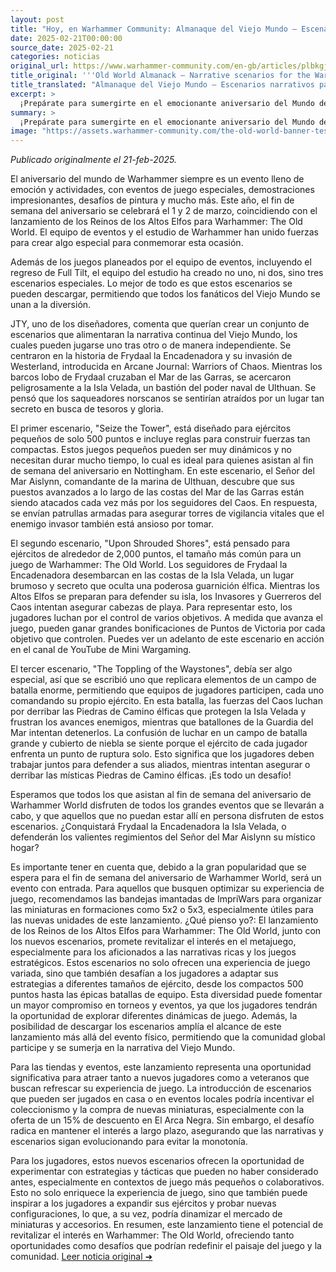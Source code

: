 ```yaml
---
layout: post
title: "Hoy, en Warhammer Community: Almanaque del Viejo Mundo – Escenarios narrativos para el aniversario del Mundo de Warhammer - Comunidad Warhammer"
date: 2025-02-21T00:00:00
source_date: 2025-02-21
categories: noticias
original_url: https://www.warhammer-community.com/en-gb/articles/plbkgjgd/old-world-almanack-narrative-scenarios-for-the-warhammer-world-anniversary/
title_original: '''Old World Almanack – Narrative scenarios for the Warhammer World Anniversary - Warhammer Community'''
title_translated: "Almanaque del Viejo Mundo – Escenarios narrativos para el aniversario del Mundo de Warhammer - Comunidad Warhammer"
excerpt: >
  ¡Prepárate para sumergirte en el emocionante aniversario del Mundo de Warhammer! Este 1 y 2 de marzo, la celebración coincide con el lanzamiento de los Reinos de los Altos Elfos para Warhammer: The Old World. El equipo de Eventos y el Estudio de Warhammer han creado tres escenarios especiales que puedes descargar y disfrutar desde casa. Desde pequeñas escaramuzas hasta épicas batallas en la Isla Velada, estos escenarios ofrecen una experiencia única que conecta con la narrativa en curso del Viejo Mundo. No te pierdas la oportunidad de unirte a la diversión, ya sea en persona o desde la comodidad de tu hogar.
summary: >
  ¡Prepárate para sumergirte en el emocionante aniversario del Mundo de Warhammer! Este 1 y 2 de marzo, la celebración coincide con el lanzamiento de los Reinos de los Altos Elfos para Warhammer: The Old World. El equipo de Eventos y el Estudio de Warhammer han creado tres escenarios especiales que puedes descargar y disfrutar desde casa. Desde pequeñas escaramuzas hasta épicas batallas en la Isla Velada, estos escenarios ofrecen una experiencia única que conecta con la narrativa en curso del Viejo Mundo. No te pierdas la oportunidad de unirte a la diversión, ya sea en persona o desde la comodidad de tu hogar.
image: "https://assets.warhammer-community.com/the-old-world-banner-test.jpg"
---
```


*Publicado originalmente el 21-feb-2025.*

El aniversario del mundo de Warhammer siempre es un evento lleno de emoción y actividades, con eventos de juego especiales, demostraciones impresionantes, desafíos de pintura y mucho más. Este año, el fin de semana del aniversario se celebrará el 1 y 2 de marzo, coincidiendo con el lanzamiento de los Reinos de los Altos Elfos para Warhammer: The Old World. El equipo de eventos y el estudio de Warhammer han unido fuerzas para crear algo especial para conmemorar esta ocasión.

Además de los juegos planeados por el equipo de eventos, incluyendo el regreso de Full Tilt, el equipo del estudio ha creado no uno, ni dos, sino tres escenarios especiales. Lo mejor de todo es que estos escenarios se pueden descargar, permitiendo que todos los fanáticos del Viejo Mundo se unan a la diversión.

JTY, uno de los diseñadores, comenta que querían crear un conjunto de escenarios que alimentaran la narrativa continua del Viejo Mundo, los cuales pueden jugarse uno tras otro o de manera independiente. Se centraron en la historia de Frydaal la Encadenadora y su invasión de Westerland, introducida en Arcane Journal: Warriors of Chaos. Mientras los barcos lobo de Frydaal cruzaban el Mar de las Garras, se acercaron peligrosamente a la Isla Velada, un bastión del poder naval de Ulthuan. Se pensó que los saqueadores norscanos se sentirían atraídos por un lugar tan secreto en busca de tesoros y gloria.

El primer escenario, "Seize the Tower", está diseñado para ejércitos pequeños de solo 500 puntos e incluye reglas para construir fuerzas tan compactas. Estos juegos pequeños pueden ser muy dinámicos y no necesitan durar mucho tiempo, lo cual es ideal para quienes asistan al fin de semana del aniversario en Nottingham. En este escenario, el Señor del Mar Aislynn, comandante de la marina de Ulthuan, descubre que sus puestos avanzados a lo largo de las costas del Mar de las Garras están siendo atacados cada vez más por los seguidores del Caos. En respuesta, se envían patrullas armadas para asegurar torres de vigilancia vitales que el enemigo invasor también está ansioso por tomar.

El segundo escenario, "Upon Shrouded Shores", está pensado para ejércitos de alrededor de 2,000 puntos, el tamaño más común para un juego de Warhammer: The Old World. Los seguidores de Frydaal la Encadenadora desembarcan en las costas de la Isla Velada, un lugar brumoso y secreto que oculta una poderosa guarnición élfica. Mientras los Altos Elfos se preparan para defender su isla, los Invasores y Guerreros del Caos intentan asegurar cabezas de playa. Para representar esto, los jugadores luchan por el control de varios objetivos. A medida que avanza el juego, pueden ganar grandes bonificaciones de Puntos de Victoria por cada objetivo que controlen. Puedes ver un adelanto de este escenario en acción en el canal de YouTube de Mini Wargaming.

El tercer escenario, "The Toppling of the Waystones", debía ser algo especial, así que se escribió uno que replicara elementos de un campo de batalla enorme, permitiendo que equipos de jugadores participen, cada uno comandando su propio ejército. En esta batalla, las fuerzas del Caos luchan por derribar las Piedras de Camino élficas que protegen la Isla Velada y frustran los avances enemigos, mientras que batallones de la Guardia del Mar intentan detenerlos. La confusión de luchar en un campo de batalla grande y cubierto de niebla se siente porque el ejército de cada jugador enfrenta un punto de ruptura solo. Esto significa que los jugadores deben trabajar juntos para defender a sus aliados, mientras intentan asegurar o derribar las místicas Piedras de Camino élficas. ¡Es todo un desafío!

Esperamos que todos los que asistan al fin de semana del aniversario de Warhammer World disfruten de todos los grandes eventos que se llevarán a cabo, y que aquellos que no puedan estar allí en persona disfruten de estos escenarios. ¿Conquistará Frydaal la Encadenadora la Isla Velada, o defenderán los valientes regimientos del Señor del Mar Aislynn su místico hogar?

Es importante tener en cuenta que, debido a la gran popularidad que se espera para el fin de semana del aniversario de Warhammer World, será un evento con entrada. Para aquellos que busquen optimizar su experiencia de juego, recomendamos las bandejas imantadas de ImpriWars para organizar las miniaturas en formaciones como 5x2 o 5x3, especialmente útiles para las nuevas unidades de este lanzamiento.
¿Qué pienso yo?: El lanzamiento de los Reinos de los Altos Elfos para Warhammer: The Old World, junto con los nuevos escenarios, promete revitalizar el interés en el metajuego, especialmente para los aficionados a las narrativas ricas y los juegos estratégicos. Estos escenarios no solo ofrecen una experiencia de juego variada, sino que también desafían a los jugadores a adaptar sus estrategias a diferentes tamaños de ejército, desde los compactos 500 puntos hasta las épicas batallas de equipo. Esta diversidad puede fomentar un mayor compromiso en torneos y eventos, ya que los jugadores tendrán la oportunidad de explorar diferentes dinámicas de juego. Además, la posibilidad de descargar los escenarios amplía el alcance de este lanzamiento más allá del evento físico, permitiendo que la comunidad global participe y se sumerja en la narrativa del Viejo Mundo.

Para las tiendas y eventos, este lanzamiento representa una oportunidad significativa para atraer tanto a nuevos jugadores como a veteranos que buscan refrescar su experiencia de juego. La introducción de escenarios que pueden ser jugados en casa o en eventos locales podría incentivar el coleccionismo y la compra de nuevas miniaturas, especialmente con la oferta de un 15% de descuento en El Arca Negra. Sin embargo, el desafío radica en mantener el interés a largo plazo, asegurando que las narrativas y escenarios sigan evolucionando para evitar la monotonía.

Para los jugadores, estos nuevos escenarios ofrecen la oportunidad de experimentar con estrategias y tácticas que pueden no haber considerado antes, especialmente en contextos de juego más pequeños o colaborativos. Esto no solo enriquece la experiencia de juego, sino que también puede inspirar a los jugadores a expandir sus ejércitos y probar nuevas configuraciones, lo que, a su vez, podría dinamizar el mercado de miniaturas y accesorios. En resumen, este lanzamiento tiene el potencial de revitalizar el interés en Warhammer: The Old World, ofreciendo tanto oportunidades como desafíos que podrían redefinir el paisaje del juego y la comunidad.
[Leer noticia original ➜](https://www.warhammer-community.com/en-gb/articles/plbkgjgd/old-world-almanack-narrative-scenarios-for-the-warhammer-world-anniversary/)
